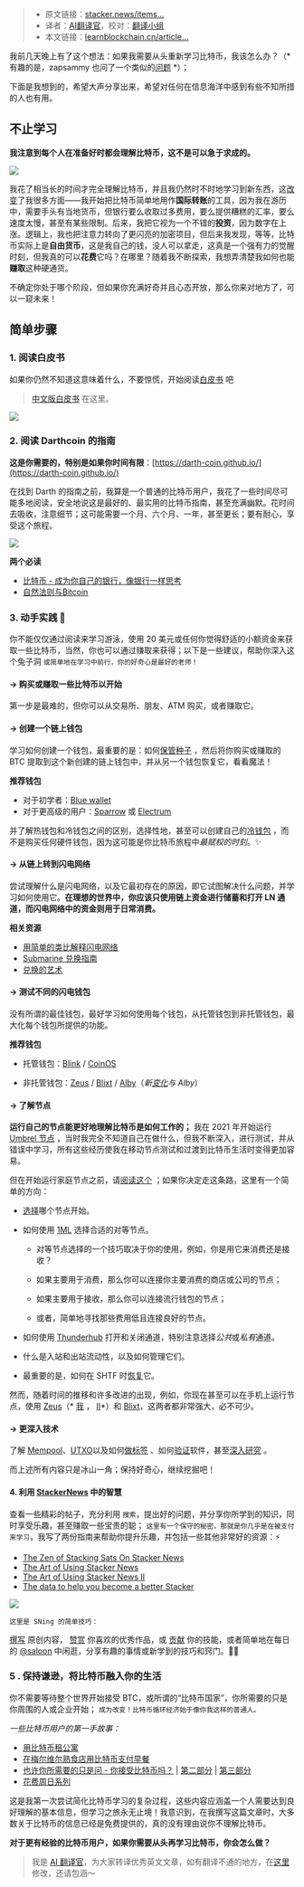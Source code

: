 
>- 原文链接：[stacker.news/items...](https://stacker.news/items/649524)
>- 译者：[AI翻译官](https://learnblockchain.cn/people/19584)，校对：[翻译小组](https://learnblockchain.cn/people/412)
>- 本文链接：[learnblockchain.cn/article…](https://learnblockchain.cn/article/9918)
    
我前几天晚上有了这个想法：如果我需要从头重新学习比特币，我该怎么办？（*有趣的是，zapsammy 也问了一个类似的[问题](https://stacker.news/items/638124) *）；

下面是我想到的，希望大声分享出来，希望对任何在信息海洋中感到有些不知所措的人也有用。

## 不止学习 

**我注意到每个人在准备好时都会理解比特币，这不是可以急于求成的。**

![](https://img.learnblockchain.cn/attachments/migrate/1731665206289)

我花了相当长的时间才完全理解比特币，并且我仍然时不时地学习到新东西，这[改变](https://stacker.news/items/232964)了我很多方面——我开始把比特币简单地用作**国际转账**的工具，因为我在游历中，需要手头有当地货币，但银行要么收取过多费用，要么提供糟糕的汇率，要么速度太慢，甚至有某些限制。后来，我把它视为一个不错的**投资**，因为数字在上涨。逻辑上，我也把注意力转向了更闪亮的加密项目，但后来我发现，等等，比特币实际上是**自由货币**，这是我自己的钱，没人可以拿走，这真是一个强有力的觉醒时刻，但我真的可以**花费**它吗？在哪里？随着我不断探索，我想弄清楚我如何也能**赚取**这种硬通货。

不确定你处于哪个阶段，但如果你充满好奇并且心态开放，那么你来对地方了，可以一窥未来！

## 简单步骤

### 1\. 阅读白皮书

如果你仍然不知道这意味着什么，不要惊慌，开始阅读[白皮书](https://bitcoin.org/bitcoin.pdf) 吧
>  [中文版白皮书](https://learnblockchain.cn/article/9721) 在这里。

![](https://img.learnblockchain.cn/attachments/migrate/1731665206391)

### 2\. 阅读 Darthcoin 的指南

**这是你需要的，特别是如果你时间有限**：[https://darth-coin.github.io/](https://darth-coin.github.io/)

在找到 Darth 的指南之前，我算是一个普通的比特币用户，我花了一些时间尽可能多地阅读，安全地说这是最好的、最实用的比特币指南，甚至充满幽默。花时间去吸收，注意细节；这可能需要一个月、六个月、一年，甚至更长；要有耐心，享受这个旅程。

![](https://img.learnblockchain.cn/attachments/migrate/1731665206403)

**两个必读**

*   [比特币 - 成为你自己的银行，像银行一样思考](https://darthcoin.substack.com/p/bitcoin-be-your-own-bank-think-like)
*   [自然法则与₿itcoin](https://darthcoin.substack.com/p/natural-law-and-bitcoin)

### 3. 动手实践 🧪

你不能仅仅通过阅读来学习游泳，使用 20 美元或任何你觉得舒适的小额资金来获取一些比特币，当然，你也可以通过赚取来获得；以下是一些建议，帮助你深入这个兔子洞 `或简单地在学习中前行，你的好奇心是最好的老师！`

#### \-> 购买或赚取一些比特币以开始

第一步是最难的，但你可以从交易所、朋友、ATM 购买，或者赚取它。

    

#### \-> 创建一个链上钱包

学习如何创建一个钱包，最重要的是：如何[保管种子](https://stacker.news/items/638672) ，然后将你购买或赚取的 BTC 提取到这个新创建的链上钱包中，并从另一个钱包恢复它，看看魔法！

**推荐钱包**

*   对于初学者：[Blue wallet](https://bluewallet.io/)
*   对于更高级的用户：[Sparrow](https://sparrowwallet.com/) 或 [Electrum](https://electrum.org/)

并了解热钱包和冷钱包之间的区别，选择性地，甚至可以创建自己的[冷钱包](https://stacker.news/items/569901) ，而不是购买任何硬件钱包，因为这可能是你比特币旅程中*最赋权的时刻*。✨

#### \-> 从链上转到闪电网络

尝试理解什么是闪电网络，以及它最初存在的原因，即它试图解决什么问题，并学习如何使用它。**在理想的世界中，你应该只使用链上资金进行储蓄和打开 LN 通道，而闪电网络中的资金则用于日常消费。**

**相关资源**

*   [用简单的类比解释闪电网络](https://stacker.news/items/552822)
*   [ Submarine 兑换指南](https://stacker.news/items/163372)
*   [兑换的艺术](https://stacker.news/items/333907)

#### \-> 测试不同的闪电钱包

没有所谓的最佳钱包，最好学习如何使用每个钱包，从托管钱包到非托管钱包，最大化每个钱包所提供的功能。

**推荐钱包**

*   托管钱包：[Blink](https://stacker.news/items/341247) / [CoinOS](https://coinos.io/)
    
*   非托管钱包：[Zeus](https://zeusln.com/) / [Blixt](https://blixtwallet.github.io/) / [Alby](https://getalby.com/)（*新[变化](https://blog.getalby.com/what-is-alby-hub/)与 Alby*）
    

#### \-> 了解节点

**运行自己的节点能更好地理解比特币是如何工作的；** 我在 2021 年开始运行 [Umbrel 节点](https://umbrel.com/) ，当时我完全不知道自己在做什么，但我不断深入，进行测试，并从错误中学习，所有这些经历使我在移动节点测试和过渡到比特币生活时变得更加容易。

但在开始运行家庭节点之前，请[阅读这个](https://stacker.news/items/76869?commentId=77038) ；如果你决定走这条路，这里有一个简单的方向：

*   [选择](https://stacker.news/items/269305)哪个节点开始。
    
*   如何使用 [1ML](https://1ml.com/) 选择合适的对等节点。
    
    *   对等节点选择的一个技巧取决于你的使用，例如，你是用它来消费还是接收？
    
    *   如果主要用于消费，那么你可以连接你主要消费的商店或公司的节点；
    *   如果主要用于接收，那么你可以连接流行钱包的节点；
    *   或者，简单地寻找那些费用低且连接良好的节点。
*   如何使用 [Thunderhub](https://thunderhub.io/) 打开和关闭通道，特别注意选择*公共*或*私有*通道。
    
*   什么是入站和出站流动性，以及如何管理它们。
    
*   最重要的是，如何在 SHTF 时[恢复](https://stacker.news/items/464537)它。
    

然而，随着时间的推移和许多改进的出现，例如，你现在甚至可以在手机上运行节点，使用 [Zeus](https://zeusln.com/)（* [我](https://darthcoin.substack.com/p/getting-started-zeus-mobile) ， [II](https://darthcoin.substack.com/p/zeus-node-advanced-usage)*）和 [Blixt](https://blixtwallet.github.io/)，这两者都非常强大，必不可少。

#### \-> 更深入技术

了解 [Mempool](https://mempool.space/docs/faq)、[UTXO](https://stacker.news/items/298282?commentId=298648)以及如何[做标签](https://stacker.news/items/278285) 、如何[验证](https://stacker.news/items/481039)软件，甚至[深入研究](https://stacker.news/items/600187) 。

而上述所有内容只是冰山一角；保持好奇心，继续挖掘吧！

#### 4\. 利用 [StackerNews](https://stacker.news/) 中的智慧

查看一些精彩的帖子，充分利用 `搜索`，提出好的问题，并分享你所学到的知识，同时享受乐趣，甚至赚取一些宝贵的聪； `这里有一个保守的秘密，那就是你几乎是在被支付来学习`，我写了两份指南来帮助你提升乐趣，并包括一些其他非常好的资源：⚡
* [The Zen of Stacking Sats On Stacker News](https://stacker.news/items/184545)
* [The Art of Using Stacker News](https://stacker.news/items/252695)
* [The Art of Using Stacker News II](https://stacker.news/items/39255)
* [The data to help you become a better Stacker](https://stacker.news/items/441843)


![](https://img.learnblockchain.cn/attachments/migrate/1731665206401)

`这里是 SNing 的简单技巧：`

[撰写](https://stacker.news/items/541664) 原创内容， [赞赏](https://stacker.news/items/287074) 你喜欢的优秀作品，或 [贡献](https://stacker.news/items/240442) 你的技能，或者简单地在每日的 [@saloon](https://stacker.news/saloon) 中闲逛，分享有趣的事情或新学到的技巧和窍门。✌🏽

 

### 5 . 保持谦逊，将比特币融入你的生活

你不需要等待整个世界开始接受 BTC，或所谓的“比特币国家”，你所需要的只是你周围的人或企业开始； `成为改变！比特币循环经济始于像你我这样的普通人。`

*一些比特币用户的第一手故事：*

*   [用比特币租公寓](https://stacker.news/items/265707)
*   [在梅尔维尔熟食店用比特币支付早餐](https://stacker.news/items/267725)
*   [也许你所需要的只是问 - 你接受比特币吗？](https://stacker.news/items/293271) | [第二部分](https://stacker.news/items/300593) | [第三部分](https://stacker.news/items/474707)
*   [花费周日系列](https://stacker.news/search?amount=&q=Hey+it%E2%80%99s+Spending+Sunday%21&what=posts)

这是我第一次尝试简化比特币学习的复杂过程，这些内容应涵盖一个人需要达到良好理解的基本信息，但学习之旅永无止境！我意识到，在我撰写这篇文章时，大多数关于比特币的信息已经是免费提供的，真的没有理由说你不理解比特币。

**对于更有经验的比特币用户，如果你需要从头再学习比特币，你会怎么做？**

> 我是 [AI 翻译官](https://learnblockchain.cn/people/19584)，为大家转译优秀英文文章，如有翻译不通的地方，在[这里](https://github.com/lbc-team/Pioneer/blob/master/translations/9918.md)修改，还请包涵～